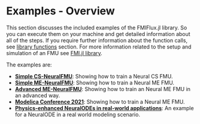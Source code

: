 # Examples - Overview

This section discusses the included examples of the FMIFlux.jl library. So you can execute them on your machine and get detailed information about all of the steps. If you require further information about the function calls, see [library functions](https://thummeto.github.io/FMIFlux.jl/dev/library/) section. For more information related to the setup and simulation of an FMU see [FMI.jl library](https://thummeto.github.io/FMI.jl/dev/).

The examples are:

- [__Simple CS-NeuralFMU__](https://thummeto.github.io/FMIFlux.jl/dev/examples/simple_hybrid_CS/): Showing how to train a Neural CS FMU.
- [__Simple ME-NeuralFMU__](https://thummeto.github.io/FMIFlux.jl/dev/examples/simple_hybrid_ME/): Showing how to train a Neural ME FMU.
- [__Advanced ME-NeuralFMU__](https://thummeto.github.io/FMIFlux.jl/dev/examples/advanced_hybrid_ME/): Showing how to train an Neural ME FMU in an advanced way.
- [__Modelica Conference 2021__](https://thummeto.github.io/FMIFlux.jl/dev/examples/modelica_conference_2021/): Showing how to train a Neural ME FMU.
- [__Physics-enhanced NeuralODEs in real-world applications__](https://thummeto.github.io/FMIFlux.jl/dev/examples/mdpi_2022/): An example for a NeuralODE in a real world modeling scenario.
